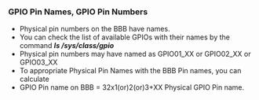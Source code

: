 ### GPIO Pin Names, GPIO Pin Numbers
- Physical pin numbers on the BBB have names.
- You can check the list of available GPIOs with their names by the command ***ls /sys/class/gpio***
- Physical pin numbers may have named as GPIO01_XX or GPIO02_XX or GPIO03_XX
- To appropriate Physical Pin Names with the BBB Pin names, you can calculate
- GPIO Pin name on BBB = 32x1(or)2(or)3+XX Physical GPIO Pin name.
